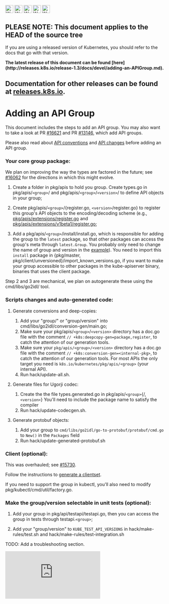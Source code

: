 <!-- BEGIN MUNGE: UNVERSIONED_WARNING -->

<!-- BEGIN STRIP_FOR_RELEASE -->

<img src="http://kubernetes.io/kubernetes/img/warning.png" alt="WARNING"
     width="25" height="25">
<img src="http://kubernetes.io/kubernetes/img/warning.png" alt="WARNING"
     width="25" height="25">
<img src="http://kubernetes.io/kubernetes/img/warning.png" alt="WARNING"
     width="25" height="25">
<img src="http://kubernetes.io/kubernetes/img/warning.png" alt="WARNING"
     width="25" height="25">
<img src="http://kubernetes.io/kubernetes/img/warning.png" alt="WARNING"
     width="25" height="25">

<h2>PLEASE NOTE: This document applies to the HEAD of the source tree</h2>

If you are using a released version of Kubernetes, you should
refer to the docs that go with that version.

<!-- TAG RELEASE_LINK, added by the munger automatically -->
<strong>
The latest release of this document can be found
[here](http://releases.k8s.io/release-1.3/docs/devel/adding-an-APIGroup.md).

Documentation for other releases can be found at
[releases.k8s.io](http://releases.k8s.io).
</strong>
--

<!-- END STRIP_FOR_RELEASE -->

<!-- END MUNGE: UNVERSIONED_WARNING -->

Adding an API Group
===============

This document includes the steps to add an API group. You may also want to take
a look at PR [#16621](https://github.com/kubernetes/kubernetes/pull/16621) and
PR [#13146](https://github.com/kubernetes/kubernetes/pull/13146), which add API
groups.

Please also read about [API conventions](api-conventions.md) and
[API changes](api_changes.md) before adding an API group.

### Your core group package:

We plan on improving the way the types are factored in the future; see
[#16062](https://github.com/kubernetes/kubernetes/pull/16062) for the directions
in which this might evolve.

1. Create a folder in pkg/apis to hold you group. Create types.go in
pkg/apis/`<group>`/ and pkg/apis/`<group>`/`<version>`/ to define API objects
in your group;

2. Create pkg/apis/`<group>`/{register.go, `<version>`/register.go} to register
this group's API objects to the encoding/decoding scheme (e.g.,
[pkg/apis/extensions/register.go](../../pkg/apis/extensions/register.go) and
[pkg/apis/extensions/v1beta1/register.go](../../pkg/apis/extensions/v1beta1/register.go);

3. Add a pkg/apis/`<group>`/install/install.go, which is responsible for adding
the group to the `latest` package, so that other packages can access the group's
meta through `latest.Group`. You probably only need to change the name of group
and version in the [example](../../pkg/apis/extensions/install/install.go)). You
need to import this `install` package in {pkg/master,
pkg/client/unversioned}/import_known_versions.go, if you want to make your group
accessible to other packages in the kube-apiserver binary, binaries that uses
the client package.

Step 2 and 3 are mechanical, we plan on autogenerate these using the
cmd/libs/go2idl/ tool.

### Scripts changes and auto-generated code:

1. Generate conversions and deep-copies:

    1. Add your "group/" or "group/version" into
       cmd/libs/go2idl/conversion-gen/main.go;
    2. Make sure your pkg/apis/`<group>`/`<version>` directory has a doc.go file
       with the comment `// +k8s:deepcopy-gen=package,register`, to catch the
       attention of our generation tools.
    3. Make sure your `pkg/apis/<group>/<version>` directory has a doc.go file
       with the comment `// +k8s:conversion-gen=<internal-pkg>`, to catch the
       attention of our generation tools.  For most APIs the only target you
       need is `k8s.io/kubernetes/pkg/apis/<group>` (your internal API).
    4. Run hack/update-all.sh.

2. Generate files for Ugorji codec:

    1. Create the the file types.generated.go in pkg/apis/`<group>`{/, `<version>`}
       You'll need to include the package name to satisfy the compiler
    2. Run hack/update-codecgen.sh.

3. Generate protobuf objects:

    1. Add your group to `cmd/libs/go2idl/go-to-protobuf/protobuf/cmd.go` to
       `New()` in the `Packages` field
    2. Run hack/update-generated-protobuf.sh

### Client (optional):

This was overhauled; see [#15730](https://github.com/kubernetes/kubernetes/pull/15730).

Follow the instructions to [generate a clientset](generating-clientset.md).

If you need to support the group in kubectl, you'll also need to modify
pkg/kubectl/cmd/util/factory.go.

### Make the group/version selectable in unit tests (optional):

1. Add your group in pkg/api/testapi/testapi.go, then you can access the group
in tests through testapi.`<group>`;

2. Add your "group/version" to `KUBE_TEST_API_VERSIONS` in
   hack/make-rules/test.sh and hack/make-rules/test-integration.sh

TODO: Add a troubleshooting section.



<!-- BEGIN MUNGE: GENERATED_ANALYTICS -->
[![Analytics](https://kubernetes-site.appspot.com/UA-36037335-10/GitHub/docs/devel/adding-an-APIGroup.md?pixel)]()
<!-- END MUNGE: GENERATED_ANALYTICS -->
